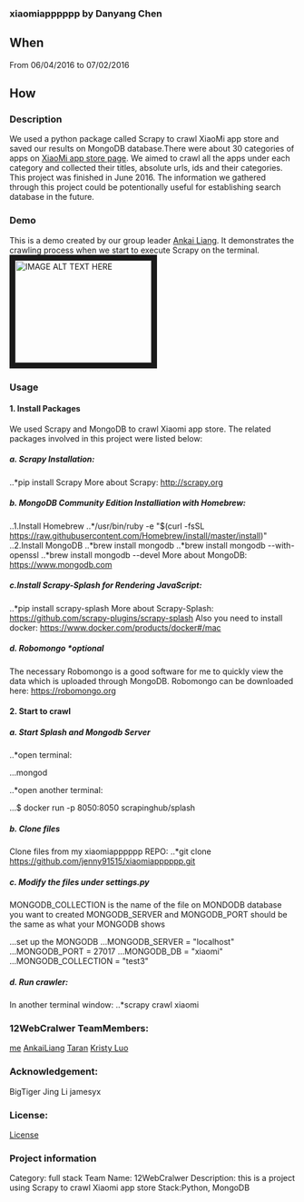 ### xiaomiapppppp by Danyang Chen
## When
From 06/04/2016 to 07/02/2016

## How
### Description
We used a python package called Scrapy to crawl XiaoMi app store and saved our results on MongoDB database.There were about 30 categories of apps on [XiaoMi app store page](http://app.xiaomi.com). We aimed to crawl all the apps under each category and collected their titles, absolute urls, ids and their categories. This project was finished in June 2016. The information we gathered through this project could be potentionally useful for establishing search database in the future. 

### Demo
This is a demo created by our group leader [Ankai Liang](https://github.com/AnkaiLiang/-12WebCralwer). It demonstrates the crawling process when we start to execute Scrapy on the terminal.
<a href="http://www.youtube.com/watch?feature=player_embedded&v=HVAR5syRljc
" target="_blank"><img src="http://img.youtube.com/vi/HVAR5syRljc/0.jpg" 
alt="IMAGE ALT TEXT HERE" width="240" height="180" border="10" /></a>

### Usage
#### 1. Install Packages 
We used Scrapy and MongoDB to crawl Xiaomi app store. 
The related packages involved in this project were listed below: 

##### a. Scrapy Installation:
..*pip install Scrapy
More about Scrapy: <http://scrapy.org>

##### b. MongoDB Community Edition Installiation with Homebrew:
..1.Install Homebrew
..*/usr/bin/ruby -e "$(curl -fsSL https://raw.githubusercontent.com/Homebrew/install/master/install)"
..2.Install MongoDB
..*brew install mongodb
..*brew install mongodb --with-openssl
..*brew install mongodb --devel
More about MongoDB: <https://www.mongodb.com>

##### c.Install Scrapy-Splash for Rendering JavaScript:
..*pip install scrapy-splash
More about Scrapy-Splash: <https://github.com/scrapy-plugins/scrapy-splash>
Also you need to install docker: <https://www.docker.com/products/docker#/mac>

##### d. Robomongo *optional
The necessary Robomongo is a good software for me to quickly view the data which is uploaded through MongoDB.
Robomongo can be downloaded here: <https://robomongo.org>

#### 2. Start to crawl
##### a. Start Splash and Mongodb Server
..*open terminal:

...mongod 

..*open another terminal:

...$ docker run -p 8050:8050 scrapinghub/splash

##### b. Clone files
Clone files from my xiaomiapppppp REPO: 
..*git clone https://github.com/jenny91515/xiaomiapppppp.git

##### c. Modify the files under settings.py
MONGODB_COLLECTION is the name of the file on MONDODB database you want to created
MONGODB_SERVER and MONGODB_PORT should be the same as what your MONGODB shows

...set up the MONGODB
...MONGODB_SERVER = "localhost"
...MONGODB_PORT = 27017
...MONGODB_DB = "xiaomi"
...MONGODB_COLLECTION = "test3"

##### d. Run crawler:
In another terminal window:
..*scrapy crawl xiaomi

### 12WebCralwer TeamMembers:
[me](https://github.com/jenny91515)
[AnkaiLiang](https://github.com/AnkaiLiang)
[Taran](https://github.com/songtailun)
[Kristy Luo](https://github.com/Kristy-Luo)

### Acknowledgement:
BigTiger
Jing Li
jamesyx

### License:
[License](https://github.com/AnkaiLiang/-12WebCralwer/blob/master/LICENSE.md)

### Project information
Category: full stack
Team Name: 12WebCralwer
Description: this is a project using Scrapy to crawl Xiaomi app store
Stack:Python, MongoDB

